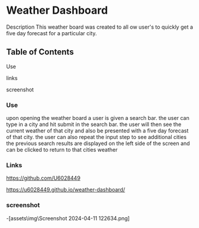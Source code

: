 # Weather Dashboard

Description
This weather board was created to all ow user's to quickly get a five day forecast for a particular city.

## Table of Contents

 Use

links

screenshot

### Use

upon opening the weather board a user is given a search bar. the user can type in a city and hit submit in the search bar.
the user will then see the current weather of that city and also be presented with a five day forecast of that city.
the user can also repeat the input step to see additional cities
the previous search results are displayed on the left side of the screen and can be clicked to return to that cities weather

### Links
https://github.com/U6028449

https://u6028449.github.io/weather-dashboard/

### screenshot
-[assets\img\Screenshot 2024-04-11 122634.png]
